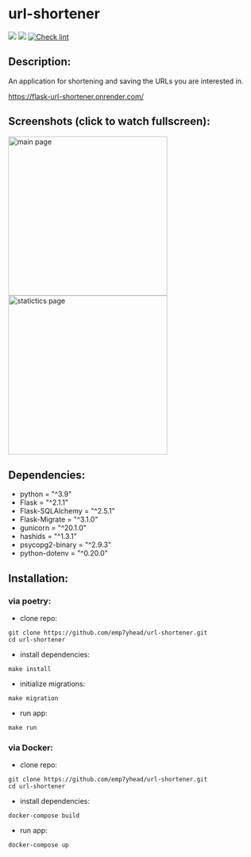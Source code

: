 # url-shortener
<a href="https://codeclimate.com/github/emp7yhead/url-shortener/maintainability"><img src="https://api.codeclimate.com/v1/badges/10815e33b70070f3ca07/maintainability" /></a>
<a href="https://codeclimate.com/github/emp7yhead/url-shortener/test_coverage"><img src="https://api.codeclimate.com/v1/badges/10815e33b70070f3ca07/test_coverage" /></a>
[![Check lint](https://github.com/emp7yhead/url-shortener/actions/workflows/check-lint.yml/badge.svg)](https://github.com/emp7yhead/url-shortener/actions/workflows/check-lint.yml)
## Description:
An application for shortening and saving the URLs you are interested in.

https://flask-url-shortener.onrender.com/

## Screenshots (click to watch fullscreen):
<a href="https://i.imgur.com/kGbdnOl.png"><img  src="https://i.imgur.com/kGbdnOl.png" alt="main page" width="320"></a>
<a href="https://i.imgur.com/gpy3opM.png"><img  src="https://i.imgur.com/gpy3opM.png" alt="statictics page" width="320"></a>

## Dependencies:

- python = "^3.9"
- Flask = "^2.1.1"
- Flask-SQLAlchemy = "^2.5.1"
- Flask-Migrate = "^3.1.0"
- gunicorn = "^20.1.0"
- hashids = "^1.3.1"
- psycopg2-binary = "^2.9.3"
- python-dotenv = "^0.20.0"

## Installation:
### via poetry:
- clone repo:
```
git clone https://github.com/emp7yhead/url-shortener.git
cd url-shortener
```
- install dependencies:
```
make install
```
- initialize migrations:
```
make migration
```
- run app:
```
make run
```

### via Docker:
- clone repo:
```
git clone https://github.com/emp7yhead/url-shortener.git
cd url-shortener
```
- install dependencies:
```
docker-compose build
```
- run app:
```
docker-compose up
```
